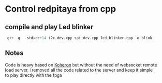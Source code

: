 

# Control redpitaya from cpp 


## compile and play Led blinker

```cpp
 g++ -g  -std=c++14 i2c_dev.cpp spi_dev.cpp led_blinker.cpp -o blink
 ```



 ## Notes
 Code is heavy based on [Koheron](https://www.koheron.com/) but without the need of websocket remote load server, i removed all the code related to the server and keep it simple to play directly with the fpga